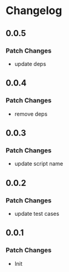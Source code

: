 # Changelog

## 0.0.5

### Patch Changes

- update deps

## 0.0.4

### Patch Changes

- remove deps

## 0.0.3

### Patch Changes

- update script name

## 0.0.2

### Patch Changes

- update test cases

## 0.0.1

### Patch Changes

- Init
